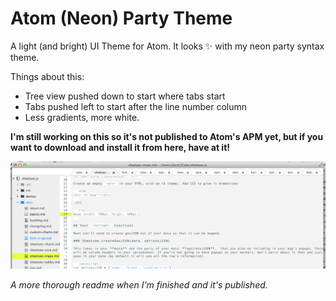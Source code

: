 # Atom (Neon) Party Theme

A light (and bright) UI Theme for Atom. It looks :sparkles: with my neon party syntax theme.

Things about this:

- Tree view pushed down to start where tabs start
- Tabs pushed left to start after the line number column
- Less gradients, more white.

**I'm still working on this so it's not published to Atom's APM yet, but if you want to download and install it from here, have at it!**

![screenshot](atom-party-theme.png)

_A more thorough readme when I'm finished and it's published._
